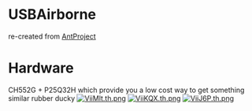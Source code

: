 # USBAirborne
re-created from [AntProject](https://oshwhub.com/PushEAX/3079905e2c434c54902d77ab60f6c747 "AntProject")
# Hardware
CH552G + P25Q32H which provide you a low cost way to get something similar rubber ducky
[![ViiMlt.th.png](https://i.328888.xyz/2023/05/15/ViiMlt.th.png)](https://imgloc.com/i/ViiMlt)
[![ViiKQX.th.png](https://i.328888.xyz/2023/05/15/ViiKQX.th.png)](https://imgloc.com/i/ViiKQX)
[![ViiJ6P.th.png](https://i.328888.xyz/2023/05/15/ViiJ6P.th.png)](https://imgloc.com/i/ViiJ6P)
